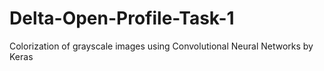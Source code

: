 # Delta-Open-Profile-Task-1
Colorization of grayscale images using Convolutional Neural Networks by Keras
